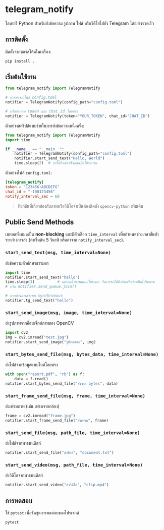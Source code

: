 # telegram_notify

ไลบรารี Python สำหรับส่งข้อความ รูปภาพ ไฟล์ หรือวิดีโอไปยัง Telegram ได้อย่างรวดเร็ว

## การติดตั้ง

ติดตั้งจากซอร์สโค้ดในเครื่อง:

```bash
pip install .
```

## เริ่มต้นใช้งาน

```python
from telegram_notify import TelegramNotify

# อ่านค่าจากไฟล์ config.toml
notifier = TelegramNotify(config_path="config.toml")

# หรือกำหนด token และ chat_id โดยตรง
notifier = TelegramNotify(token="YOUR_TOKEN", chat_id="CHAT_ID")
```

ตัวอย่างสคริปต์แบบง่ายในการส่งข้อความหนึ่งครั้ง:

```python
from telegram_notify import TelegramNotify
import time

if __name__ == "__main__":
    notifier = TelegramNotify(config_path="config.toml")
    notifier.start_send_text("Hello, World")
    time.sleep(2)  # รอให้คิวส่งเสร็จก่อนปิดโปรแกรม
```

ตัวอย่างไฟล์ `config.toml`:

```toml
[telegram_notify]
token = "123456:ABCDEFG"
chat_id = "-100123456"
notify_interval_sec = 60
```

> ฟังก์ชันที่เกี่ยวข้องกับภาพหรือวิดีโอจำเป็นต้องติดตั้ง `opencv-python` เพิ่มเติม

## Public Send Methods
เมทอดทั้งหมดเป็น **non-blocking** และมีตัวเลือก `time_interval` เพื่อกำหนดช่วงเวลาขั้นต่ำระหว่างการส่ง (ค่าเริ่มต้น 5 วินาที หรือค่าจาก `notify_interval_sec`).

### `start_send_text(msg, time_interval=None)`
ส่งข้อความตัวอักษรธรรมดา

```python
import time
notifier.start_send_text("hello")
time.sleep(3)          # เมทอดนี้ทำงานแบบไม่รอผล จึงควรรอให้คิวส่งเสร็จก่อนปิดโปรแกรม
# หรือ notifier.send_queue.join()

# หากต้องการส่งแบบ synchronous
notifier.tg_send_text("hello")
```

### `start_send_image(msg, image, time_interval=None)`
ส่งรูปภาพจากอ็อบเจ็กต์ภาพของ OpenCV

```python
import cv2
img = cv2.imread("test.jpg")
notifier.start_send_image("รูปทดสอบ", img)
```

### `start_bytes_send_file(msg, bytes_data, time_interval=None)`
ส่งไฟล์จากข้อมูลแบบไบต์โดยตรง

```python
with open("report.pdf", "rb") as f:
    data = f.read()
notifier.start_bytes_send_file("ส่งจาก bytes", data)
```

### `start_frame_send_file(msg, frame, time_interval=None)`
ส่งเฟรมภาพ (เช่น เฟรมจากกล้อง)

```python
frame = cv2.imread("frame.jpg")
notifier.start_frame_send_file("ส่งเฟรม", frame)
```

### `start_send_file(msg, path_file, time_interval=None)`
ส่งไฟล์จากพาธบนดิสก์

```python
notifier.start_send_file("ส่งไฟล์", "document.txt")
```

### `start_send_video(msg, path_file, time_interval=None)`
ส่งวิดีโอจากพาธบนดิสก์

```python
notifier.start_send_video("ส่งวิดีโอ", "clip.mp4")
```

## การทดสอบ

ใช้ `pytest` เพื่อรันชุดการทดสอบของโปรเจกต์

```bash
pytest
```
